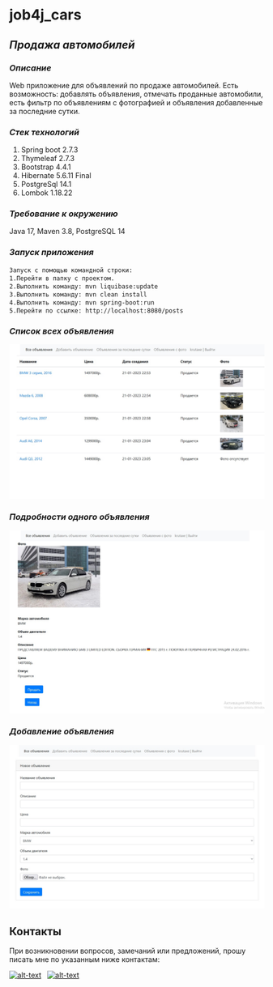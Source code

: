 # job4j_cars

## *Продажа автомобилей*

### *Описание*
Web приложение для объявлений по продаже автомобилей.
Есть возможность: добавлять объявления, отмечать проданные автомобили,
                  есть фильтр по объявлениям с фотографией и объявления
                  добавленные за последние сутки.

### *Стек технологий*

1. Spring boot 2.7.3
2. Thymeleaf 2.7.3
3. Bootstrap 4.4.1
4. Hibernate 5.6.11 Final
5. PostgreSql 14.1
6. Lombok 1.18.22

### *Требование к окружению*
Java 17, Maven 3.8, PostgreSQL 14

### *Запуск приложения*

    Запуск с помощью командной строки:
    1.Перейти в папку с проектом.
    2.Выполнить команду: mvn liquibase:update
    3.Выполнить команду: mvn clean install
    4.Выполнить команду: mvn spring-boot:run
    5.Перейти по ссылке: http://localhost:8080/posts 


### *Список всех объявления*
![](img/1.jpg)

### *Подробности одного объявления*
![](img/2.jpg)

### *Добавление объявления*
![](img/3.jpg)

## Контакты
При возникновении вопросов, замечаний или предложений, прошу писать мне по указанным ниже контактам:

[![alt-text](https://img.shields.io/badge/-telegram-grey?style=flat&logo=telegram&logoColor=white)](https://t.me/krutaxe)&nbsp;&nbsp;
[![alt-text](https://img.shields.io/badge/@%20email-005FED?style=flat&logo=mail&logoColor=white)](mailto:krutaxe@mail.ru)&nbsp;&nbsp;
